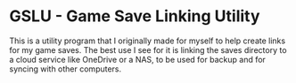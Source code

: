 # GSLU - Game Save Linking Utility

This is a utility program that I originally made for myself to help create links for my game saves. The best use I see for it is linking the saves directory to a cloud service like OneDrive or a NAS, to be used for backup and for syncing with other computers.
